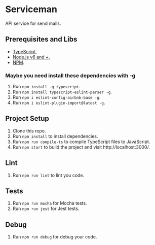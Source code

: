 # Serviceman
API service for send mails.

## Prerequisites and Libs
* [TypeScript](https://www.typescriptlang.org/index.html#download-links),
* [Node.js v6 and +](https://nodejs.org/en/download/),
* [NPM](https://docs.npmjs.com/getting-started/what-is-npm).

### Maybe you need install these dependencies with -g
1. Run `npm install -g typescript`.
2. Run `npm install typescript-eslint-parser -g`.
3. Run `npm i eslint-config-airbnb-base -g`.
4. Run `npm i eslint-plugin-import@latest -g`.

## Project Setup
1. Clone this repo.
2. Run `npm install` to install dependencies.
3. Run `npm run compile-ts` to compile TypeScript files to JavaScript.
4. Run `npm start` to build the project and visit http://localhost:3000/.

## Lint 
1. Run `npm run lint` to lint you code.

## Tests
1. Run `npm run mocha` for Mocha tests.
2. Run `npm run jest` for Jest tests.

## Debug
1. Run `npm run debug` for debug your code.
